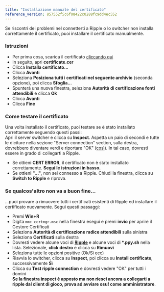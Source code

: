 ```yaml
---
title: "Installazione manuale del certificato"
reference_version: 857552f5c6f08422c0288fc9dd4ec552
---
```

Se riscontri dei problemi nel connetterti a Ripple o lo switcher non installa correttamente il certificato, puoi installare il certificato manualmente.

### Istruzioni
- Per prima cosa, scarica il certificato [cliccando qui](https://zxq.co/ripple/ripple-server-switcher/raw/commit/d206bffb6fc896bc9c5121b30ba302e9e31c1161/RippleServerSwitcher/Resources/certificate.cer)
- In seguito, apri **certificate.cer**
- Clicca **Installa certificato...**
- Clicca **Avanti**
- Seleziona **Posiziona tutti i certificati nel seguente archivio** (seconda opzione), poi clicca **Sfoglia...**
- Spunterà una nuova finestra, seleziona **Autorità di certificazione fonti attendibili** e clicca **Ok**
- Clicca **Avanti**
- Clicca **Fine**

### Come testare il certificato
Una volta installato il certificato, puoi testare se è stato installato correttamente seguendo questi passi:  
Apri il server switcher e clicca su **Inspect**. Aspetta un paio di secondi e tutte le diciture nella sezione "Server connection" section, sulla destra, dovrebbero diventare verdi e riportare "OK" ([così](http://oi66.tinypic.com/2v9q90p.jpg)). In tal caso, dovresti essere in grado di collegarti a Ripple.  
- Se ottieni **CERT ERROR**, il certificato non è stato installato correttamente. **Segui le istruzioni in basso.**  
- Se ottieni **"..."**, non sei connesso a Ripple. Chiudi la finestra, clicca su **Switch to Ripple** e riprova.  

### Se qualcos'altro non va a buon fine...
...puoi provare a rimuovere tutti i certificati esistenti di Ripple ed installare il certificato nuovamente. Segui questi passaggi:

- Premi **Win+R**  
- Digita `mmc certmgr.msc` nella finestra esegui e premi **invio** per aprire il Gestore Certificati  
- Seleziona **Autorità di certificazione radice attendibili** sulla sinistra  
- Seleziona **Certificati** sulla destra  
- Dovresti vedere alcune voci di **[Ripple](http://y.zxq.co/bbyxev.png)** e alcune voci di **\*.ppy.sh** nella lista. Selezionale, **click destro** e clicca su **Rimuovi**  
- Seleziona tutte le opzioni positive (Ok/Sì ecc)  
- Riavvia lo switcher, clicca su **Inspect**, poi clicca su **Install certificate**, successivamente **Sì**  
- Clicca su **Test ripple connection** e dovresti vedere "OK" per tutti i domini  
**Se la finestra inspect è apposto ma non riesci ancora a collegarti a ripple dal client di gioco, prova ad avviare osu! come amministratore**.

